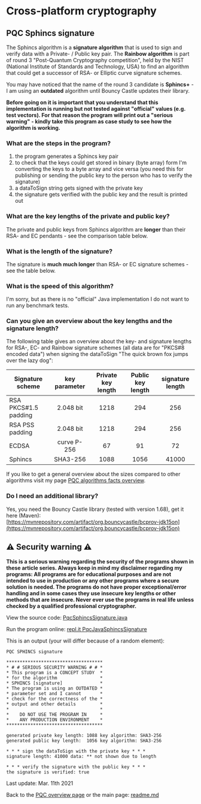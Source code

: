 # Cross-platform cryptography

## PQC Sphincs signature

The Sphincs algorithm is a **signature algorithm** that is used to sign and verify data with a Private- / Public key pair. The **Rainbow algorithm** is part of round 3 "Post-Quantum Cryptography competition", held by the NIST (National Institute of Standards and Technology, USA) to find an algorithm that could get a successor of RSA- or Elliptic curve signature schemes.

You may have noticed that the name of the round 3 candidate is **Sphincs+** - I am using an **outdated** algorithm until Bouncy Castle updates their library.

**Before going on it is important that you understand that this implementation is running but not tested against "official" values (e.g. test vectors). For that reason the program will print out a "serious warning" - kindly take this program as case study to see how the algorithm is working.**

### What are the steps in the program?

1. the program generates a Sphincs key pair
2. to check that the keys could get stored in binary (byte array) form I'm converting the keys to a byte array and vice versa (you need this for publishing or sending the public key to the person who has to verify the signature)
3. a dataToSign string gets signed with the private key
4. the signature gets verified with the public key and the result is printed out

### What are the key lengths of the private and public key?

The private and public keys from Sphincs algorithm are **longer** than their RSA- and EC pendants - see the comparison table below.

### What is the length of the signature?

The signature is **much much longer** than RSA- or EC signature schemes - see the table below.

### What is the speed of this algorithm?

I'm sorry, but as there is no "official" Java implementation I do not want to run any benchmark tests. 

### Can you give an overview about the key lengths and the signature length?

The following table gives an overview about the key- and signature lengths for RSA-, EC- and Rainbow signature schemes (all data are for "PKCS#8 encoded data") when signing the dataToSign "The quick brown fox jumps over the lazy dog": 

| Signature scheme | key parameter | Private key length | Public key length | signature length |
| ------ | :---: | :----: | :---: | :----: |
| RSA PKCS#1.5 padding| 2.048 bit | 1218 | 294 | 256 |
| RSA PSS padding| 2.048 bit | 1218 | 294 | 256 |
| ECDSA  | curve P-256 | 67 | 91 | 72 |
| Sphincs | SHA3-256 | 1088 | 1056 | 41000 |

If you like to get a general overview about the sizes compared to other algorithms visit my page [PQC algorithms facts overview](pqc_overview_algorithm_facts.md).

### Do I need an additional library?

Yes, you need the Bouncy Castle library (tested with version 1.68), get it here (Maven): [https://mvnrepository.com/artifact/org.bouncycastle/bcprov-jdk15on](https://mvnrepository.com/artifact/org.bouncycastle/bcprov-jdk15on)

## :warning: Security warning :warning:

**This is a serious warning regarding the security of the programs shown in these article series.  Always keep in mind my disclaimer regarding my programs: All programs are for educational purposes and are not intended to use in production or any other programs where a  secure solution is needed. The programs do not have proper exceptional/error handling and in some cases they use insecure key lengths or other methods that are insecure. Never ever use the programs in real life unless checked by a qualified professional cryptographer.**

View the source code: [PqcSphincsSignature.java](../PostQuantumCryptography/SphincsSignature/PqcSphincsSignature.java)

Run the program online: [repl.it PqcJavaSphincsSignature](https://repl.it/@javacrypto/PqcJavaSphincsSignature#Main.java/)

This is an output (your will differ because of a random element):

```plaintext
PQC SPHINCS signature

************************************
* # # SERIOUS SECURITY WARNING # # *
* This program is a CONCEPT STUDY  *
* for the algorithm                *
* SPHINCS [signature]              *
* The program is using an OUTDATED *
* parameter set and I cannot       *
* check for the correctness of the *
* output and other details         *
*                                  *
*    DO NOT USE THE PROGRAM IN     *
*    ANY PRODUCTION ENVIRONMENT    *
************************************

generated private key length: 1088 key algorithm: SHA3-256
generated public key length:  1056 key algorithm: SHA3-256

* * * sign the dataToSign with the private key * * *
signature length: 41000 data: ** not shown due to length

* * * verify the signature with the public key * * *
the signature is verified: true

```

Last update: Mar. 11th 2021

Back to the [PQC overview page](pqc_overview.md) or the main page: [readme.md](../readme.md)
